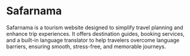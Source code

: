 # Safarnama
Safarnama is a tourism website designed to simplify travel planning and enhance trip experiences. It offers destination guides, booking services, and a built-in language translator to help travelers overcome language barriers, ensuring smooth, stress-free, and memorable journeys.
